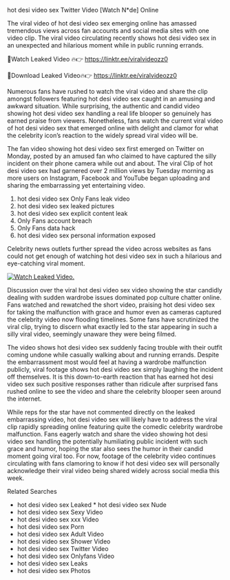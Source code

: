 ﻿hot desi video sex Twitter Video [Watch N*de] Online

The viral video of ﻿hot desi video sex emerging online has amassed tremendous views across fan accounts and social media sites with one video clip. The viral video circulating recently shows ﻿hot desi video sex in an unexpected and hilarious moment while in public running errands. 

🔴Watch Leaked Video 🔥👉  https://linktr.ee/viralvideozz0 

🔴Download Leaked Video🔥👉  https://linktr.ee/viralvideozz0 

Numerous fans have rushed to watch the viral video and share the clip amongst followers featuring ﻿hot desi video sex caught in an amusing and awkward situation. While surprising, the authentic and candid video showing ﻿hot desi video sex handling a real life blooper so genuinely has earned praise from viewers. Nonetheless, fans watch the current viral video of ﻿hot desi video sex that emerged online with delight and clamor for what the celebrity icon’s reaction to the widely spread viral video will be.

The fan video showing ﻿hot desi video sex first emerged on Twitter on Monday, posted by an amused fan who claimed to have captured the silly incident on their phone camera while out and about. The viral Clip of ﻿hot desi video sex had garnered over 2 million views by Tuesday morning as more users on Instagram, Facebook and YouTube began uploading and sharing the embarrassing yet entertaining video. 

1. ﻿hot desi video sex Only Fans leak video
2. ﻿hot desi video sex leaked pictures
3. ﻿hot desi video sex explicit content leak
4. Only Fans account breach
5. Only Fans data hack
6. ﻿hot desi video sex personal information exposed

Celebrity news outlets further spread the video across websites as fans could not get enough of watching ﻿hot desi video sex in such a hilarious and eye-catching viral moment. 

[![Watch Leaked Video.](https://miro.medium.com/v2/resize:fit:828/format:webp/1*cilzJN44JGOrTw9NJCrNHA.gif "Watch Leaked Video")](https://linktr.ee/viralvideozz0)

Discussion over the viral ﻿hot desi video sex video showing the star candidly dealing with sudden wardrobe issues dominated pop culture chatter online. Fans watched and rewatched the short video, praising ﻿hot desi video sex for taking the malfunction with grace and humor even as cameras captured the celebrity video now flooding timelines. Some fans have scrutinized the viral clip, trying to discern what exactly led to the star appearing in such a silly viral video, seemingly unaware they were being filmed.

The video shows ﻿hot desi video sex suddenly facing trouble with their outfit coming undone while casually walking about and running errands. Despite the embarrassment most would feel at having a wardrobe malfunction publicly, viral footage shows ﻿hot desi video sex simply laughing the incident off themselves. It is this down-to-earth reaction that has earned ﻿hot desi video sex such positive responses rather than ridicule after surprised fans rushed online to see the video and share the celebrity blooper seen around the internet.  

While reps for the star have not commented directly on the leaked embarrassing video, ﻿hot desi video sex will likely have to address the viral clip rapidly spreading online featuring quite the comedic celebrity wardrobe malfunction. Fans eagerly watch and share the video showing ﻿hot desi video sex handling the potentially humiliating public incident with such grace and humor, hoping the star also sees the humor in their candid moment going viral too. For now, footage of the celebrity video continues circulating with fans clamoring to know if ﻿hot desi video sex will personally acknowledge their viral video being shared widely across social media this week.

Related Searches
* ﻿hot desi video sex Leaked
﻿* hot desi video sex Nude
* ﻿hot desi video sex Sexy Video
* ﻿hot desi video sex xxx Video
* ﻿hot desi video sex Porn
* ﻿hot desi video sex Adult Video
* ﻿hot desi video sex Shower Video
* ﻿hot desi video sex Twitter Video
* ﻿hot desi video sex Onlyfans Video
* ﻿hot desi video sex Leaks
* ﻿hot desi video sex Photos